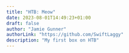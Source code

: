 ```yaml
---
title: "HTB: Meow"
date: 2023-08-01T14:49:23+01:00
draft: false
author: "Jamie Gunner"
authorLink: "https://github.com/SwiftLaggy"
description: "My first box on HTB"
---
```


